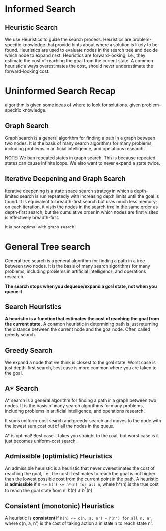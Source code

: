 # Informed Search

## Heuristic Search

We use Heuristics to guide the search process. Heuristics are problem-specific knowledge that provide hints about where a solution is likely to be found. Heuristics are used to evaluate nodes in the search tree and decide which node to expand next.
Heuristics are forward-looking, i.e., they estimate the cost of reaching the goal from the current state. A common heuristic always overestimates the cost, should never underestimate the forward-looking cost.

# Uninformed Search Recap

algorithm is given some ideas of where to look for solutions. given problem-specific knowledge.

## Graph Search

Graph search is a general algorithm for finding a path in a graph between two nodes. It is the basis of many search algorithms for many problems, including problems in artificial intelligence, and operations research.

NOTE: We ban repeated states in graph search. This is because repeated states can cause infinite loops. We also want to never expand a state twice.

## Iterative Deepening and Graph Search

Iterative deepening is a state space search strategy in which a depth-limited search is run repeatedly with increasing depth limits until the goal is found. It is equivalent to breadth-first search but uses much less memory; on each iteration, it visits the nodes in the search tree in the same order as depth-first search, but the cumulative order in which nodes are first visited is effectively breadth-first.

It is not optimal with graph search!

# General Tree search

General tree search is a general algorithm for finding a path in a tree between two nodes. It is the basis of many search algorithms for many problems, including problems in artificial intelligence, and operations research.

**The search stops when you dequeue/expand a goal state, not when you queue it.**

## Search Heuristics

**A heuristic is a function that estimates the cost of reaching the goal from the current state.**
A common heuristic in determining path is just returning the distance between the current node and the goal node. Often called greedy search.

## Greedy Search

We expand a node that we think is closest to the goal state. Worst case is just depth-first search, best case is more common where you are taken to the goal.

## A\* Search

A\* search is a general algorithm for finding a path in a graph between two nodes. It is the basis of many search algorithms for many problems, including problems in artificial intelligence, and operations research.

It sums uniform-cost search and greedy-search and moves to the node with the lowest sum cost out of all the nodes in the queue.

A\* is optimal! Best case it takes you straight to the goal, but worst case is it just becomes uniform-cost search.

## Admissible (optimistic) Heuristics

An admissible heuristic is a heuristic that never overestimates the cost of reaching the goal, i.e., the cost it estimates to reach the goal is not higher than the lowest possible cost from the current point in the path.
A heuristic is **admissible** if `0 <= h(n) <= h*(n) for all n`, where h*(n) is the true cost to reach the goal state from n.
${h(n) \leq h^*(n)}$

## Consistent (monotonic) Heuristics

A heuristic is **consistent** if `h(n) <= c(n, a, n') + h(n') for all n, n'`, where c(n, a, n') is the cost of taking action a in state n to reach state n'.
